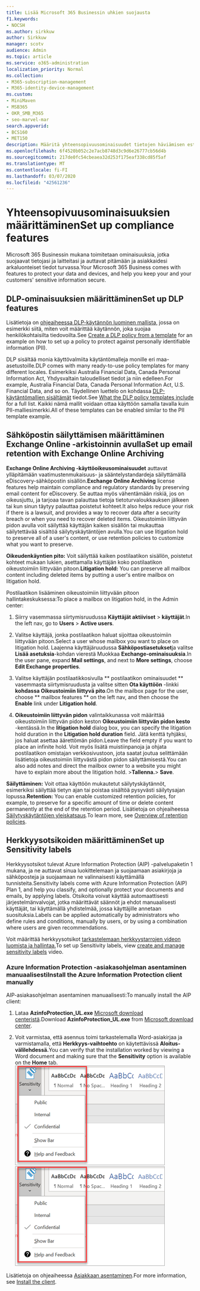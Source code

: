 ```yaml
---
title: Lisää Microsoft 365 Businessin uhkien suojausta
f1.keywords:
- NOCSH
ms.author: sirkkuw
author: Sirkkuw
manager: scotv
audience: Admin
ms.topic: article
ms.service: o365-administration
localization_priority: Normal
ms.collection:
- M365-subscription-management
- M365-identity-device-management
ms.custom:
- MiniMaven
- MSB365
- OKR_SMB_M365
- seo-marvel-mar
search.appverid:
- BCS160
- MET150
description: Määritä yhteensopivuusominaisuudet tietojen häviämisen estämiseksi ja suojaa asiakkaiden ja asiakkaidesi arkaluonteisten tietojen suojaamiseksi.
ms.openlocfilehash: 6f4520b052c2e7acb8748d3c9d6e26777cb56d4b
ms.sourcegitcommit: 217de0fc54cbeaea32d253f175eaf338cd85f5af
ms.translationtype: MT
ms.contentlocale: fi-FI
ms.lasthandoff: 03/07/2020
ms.locfileid: "42561236"
---
```

# <a name="set-up-compliance-features"></a><span data-ttu-id="527ec-103">Yhteensopivuusominaisuuksien määrittäminen</span><span class="sxs-lookup"><span data-stu-id="527ec-103">Set up compliance features</span></span>

<span data-ttu-id="527ec-104">Microsoft 365 Businessin mukana toimitetaan ominaisuuksia, jotka suojaavat tietojasi ja laitteitasi ja auttavat pitämään ja asiakkaidesi arkaluonteiset tiedot turvassa.</span><span class="sxs-lookup"><span data-stu-id="527ec-104">Your Microsoft 365 Business comes with features to protect your data and devices, and help you keep your and your customers' sensitive information secure.</span></span>

## <a name="set-up-dlp-features"></a><span data-ttu-id="527ec-105">DLP-ominaisuuksien määrittäminen</span><span class="sxs-lookup"><span data-stu-id="527ec-105">Set up DLP features</span></span>

<span data-ttu-id="527ec-106">Lisätietoja on [ohjeaiheessa DLP-käytännön luominen mallista,](https://support.office.com/article/59414438-99f5-488b-975c-5023f2254369) jossa on esimerkki siitä, miten voit määrittää käytännön, joka suojaa henkilökohtaisilta tiedovoilta.</span><span class="sxs-lookup"><span data-stu-id="527ec-106">See [Create a DLP policy from a template](https://support.office.com/article/59414438-99f5-488b-975c-5023f2254369) for an example on how to set up a policy to protect against personally identifiable information (PII).</span></span> 
  
<span data-ttu-id="527ec-107">DLP sisältää monia käyttövalmiita käytäntömalleja monille eri maa-asetustoille.</span><span class="sxs-lookup"><span data-stu-id="527ec-107">DLP comes with many ready-to-use policy templates for many different locales.</span></span> <span data-ttu-id="527ec-108">Esimerkiksi Australia Financial Data, Canada Personal Information Act, Yhdysvaltain taloudelliset tiedot ja niin edelleen.</span><span class="sxs-lookup"><span data-stu-id="527ec-108">For example, Australia Financial Data, Canada Personal Information Act, U.S. Financial Data, and so on.</span></span> <span data-ttu-id="527ec-109">Täydellinen luettelo on kohdassa [DLP-käytäntömallien sisältämät](https://support.office.com/article/c2e588d3-8f4f-4937-a286-8c399f28953a) tiedot.</span><span class="sxs-lookup"><span data-stu-id="527ec-109">See [What the DLP policy templates include](https://support.office.com/article/c2e588d3-8f4f-4937-a286-8c399f28953a) for a full list.</span></span> <span data-ttu-id="527ec-110">Kaikki nämä mallit voidaan ottaa käyttöön samalla tavalla kuin PII-malliesimerkki.</span><span class="sxs-lookup"><span data-stu-id="527ec-110">All of these templates can be enabled similar to the PII template example.</span></span> 
  
## <a name="set-up-email-retention-with-exchange-online-archiving"></a><span data-ttu-id="527ec-111">Sähköpostin säilyttämisen määrittäminen Exchange Online -arkistoinnin avulla</span><span class="sxs-lookup"><span data-stu-id="527ec-111">Set up email retention with Exchange Online Archiving</span></span>

 <span data-ttu-id="527ec-112">**Exchange Online Archiving -käyttöoikeusominaisuudet** auttavat ylläpitämään vaatimustenmukaisuus- ja sääntelystandardeja säilyttämällä eDiscovery-sähköpostin sisällön.</span><span class="sxs-lookup"><span data-stu-id="527ec-112">**Exchange Online Archiving** license features help maintain compliance and regulatory standards by preserving email content for eDiscovery.</span></span> <span data-ttu-id="527ec-113">Se auttaa myös vähentämään riskiä, jos on oikeusjuttu, ja tarjoaa tavan palauttaa tietoja tietoturvaloukkauksen jälkeen tai kun sinun täytyy palauttaa poistetut kohteet.</span><span class="sxs-lookup"><span data-stu-id="527ec-113">It also helps reduce your risk if there is a lawsuit, and provides a way to recover data after a security breach or when you need to recover deleted items.</span></span> <span data-ttu-id="527ec-114">Oikeustoimiin liittyvän pidon avulla voit säilyttää käyttäjän kaiken sisällön tai mukauttaa säilytettävää sisältöä säilytyskäytäntöjen avulla.</span><span class="sxs-lookup"><span data-stu-id="527ec-114">You can use litigation hold to preserve all of a user's content, or use retention policies to customize what you want to preserve.</span></span>
  
<span data-ttu-id="527ec-115">**Oikeudenkäyntien pito:** Voit säilyttää kaiken postilaatikon sisällön, poistetut kohteet mukaan lukien, asettamalla käyttäjän koko postilaatikon oikeustoimiin liittyvään pitoon.</span><span class="sxs-lookup"><span data-stu-id="527ec-115">**Litigation hold:** You can preserve all mailbox content including deleted items by putting a user's entire mailbox on litigation hold.</span></span> 
    
<span data-ttu-id="527ec-116">Postilaatikon lisääminen oikeustoimiin liittyvään pitoon hallintakeskuksessa:</span><span class="sxs-lookup"><span data-stu-id="527ec-116">To place a mailbox on litigation hold, in the Admin center:</span></span>
    
1. <span data-ttu-id="527ec-117">Siirry vasemmassa siirtymisruudussa **Käyttäjät aktiiviset** \> **käyttäjät**.</span><span class="sxs-lookup"><span data-stu-id="527ec-117">In the left nav, go to **Users** \> **Active users**.</span></span>
    
2. <span data-ttu-id="527ec-118">Valitse käyttäjä, jonka postilaatikon haluat sijoittaa oikeustoimiin liittyvään pitoon.</span><span class="sxs-lookup"><span data-stu-id="527ec-118">Select a user whose mailbox you want to place on litigation hold.</span></span> <span data-ttu-id="527ec-119">Laajenna käyttäjäruudussa **Sähköpostiasetukset**ja valitse **Lisää asetuksia**-kohdan vierestä Muokkaa **Exchange-ominaisuuksia**.</span><span class="sxs-lookup"><span data-stu-id="527ec-119">In the user pane, expand **Mail settings**, and next to **More settings**, choose **Edit Exchange properties**.</span></span>
    
3. <span data-ttu-id="527ec-120">Valitse käyttäjän postilaatikkosivulla \*\* postilaatikon ominaisuudet \*\* vasemmasta siirtymisruudusta ja valitse sitten **Ota käyttöön** -linkki **kohdassa Oikeustoimiin liittyvä pito**.</span><span class="sxs-lookup"><span data-stu-id="527ec-120">On the mailbox page for the user, choose \*\* mailbox features \*\* on the left nav, and then choose the **Enable** link under **Litigation hold**.</span></span>
    
4. <span data-ttu-id="527ec-121">**Oikeustoimiin liittyvän pidon** valintaikkunassa voit määrittää oikeustoimiin liittyvän pidon keston **Oikeustoimiin liittyvän pidon kesto** -kentässä.</span><span class="sxs-lookup"><span data-stu-id="527ec-121">In the **litigation hold** dialog box, you can specify the litigation hold duration in the **Litigation hold duration** field.</span></span> <span data-ttu-id="527ec-122">Jätä kenttä tyhjäksi, jos haluat asettaa äärettömän pidon.</span><span class="sxs-lookup"><span data-stu-id="527ec-122">Leave the field empty if you want to place an infinite hold.</span></span> <span data-ttu-id="527ec-123">Voit myös lisätä muistiinpanoja ja ohjata postilaatikon omistajan verkkosivustoon, jota saatat joutua selittämään lisätietoja oikeustoimiin liittyvästä pidon pidon säilyttämisestä.</span><span class="sxs-lookup"><span data-stu-id="527ec-123">You can also add notes and direct the mailbox owner to a website you might have to explain more about the litigation hold.</span></span> <span data-ttu-id="527ec-124">\>**Tallenna.**</span><span class="sxs-lookup"><span data-stu-id="527ec-124">\> **Save**.</span></span>
    
<span data-ttu-id="527ec-125">**Säilyttäminen:** Voit ottaa käyttöön mukautetut säilytyskäytännöt, esimerkiksi säilyttää tietyn ajan tai poistaa sisältöä pysyvästi säilytysajan lopussa.</span><span class="sxs-lookup"><span data-stu-id="527ec-125">**Retention:** You can enable customized retention policies, for example, to preserve for a specific amount of time or delete content permanently at the end of the retention period.</span></span> <span data-ttu-id="527ec-126">Lisätietoja on ohjeaiheessa [Säilytyskäytäntöjen yleiskatsaus](https://support.office.com/article/5e377752-700d-4870-9b6d-12bfc12d2423).</span><span class="sxs-lookup"><span data-stu-id="527ec-126">To learn more, see [Overview of retention policies](https://support.office.com/article/5e377752-700d-4870-9b6d-12bfc12d2423).</span></span>

## <a name="set-up-sensitivity-labels"></a><span data-ttu-id="527ec-127">Herkkyysotsikoiden määrittäminen</span><span class="sxs-lookup"><span data-stu-id="527ec-127">Set up Sensitivity labels</span></span>

<span data-ttu-id="527ec-128">Herkkyysotsikot tulevat Azure Information Protection (AIP) -palvelupaketin 1 mukana, ja ne auttavat sinua luokittelemaan ja suojaamaan asiakirjoja ja sähköposteja ja suojaamaan ne valinnaisesti käyttämällä tunnisteita.</span><span class="sxs-lookup"><span data-stu-id="527ec-128">Sensitivity labels come with Azure Information Protection (AIP) Plan 1, and help you classify, and optionally protect your documents and emails, by applying labels.</span></span> <span data-ttu-id="527ec-129">Otsikoita voivat käyttää automaattisesti järjestelmänvalvojat, jotka määrittävät säännöt ja ehdot manuaalisesti käyttäjät, tai käyttämällä yhdistelmää, jossa käyttäjille annetaan suosituksia.</span><span class="sxs-lookup"><span data-stu-id="527ec-129">Labels can be applied automatically by administrators who define rules and conditions, manually by users, or by using a combination where users are given recommendations.</span></span>

<span data-ttu-id="527ec-130">Voit määrittää herkkyysotsikot [tarkastelemaan herkkyystarrojen videon luomista ja hallintaa.](https://support.office.com/article/2fb96b54-7dd2-4f0c-ac8d-170790d4b8b9)</span><span class="sxs-lookup"><span data-stu-id="527ec-130">To set up Sensitivity labels, view [create and manage sensitivity labels](https://support.office.com/article/2fb96b54-7dd2-4f0c-ac8d-170790d4b8b9) video.</span></span>



### <a name="install-the-azure-information-protection-client-manually"></a><span data-ttu-id="527ec-131">Azure Information Protection -asiakasohjelman asentaminen manuaalisesti</span><span class="sxs-lookup"><span data-stu-id="527ec-131">Install the Azure Information Protection client manually</span></span>

<span data-ttu-id="527ec-132">AIP-asiakasohjelman asentaminen manuaalisesti:</span><span class="sxs-lookup"><span data-stu-id="527ec-132">To manually install the AIP client:</span></span>

1. <span data-ttu-id="527ec-133">Lataa **AzinfoProtection_UL.exe** [Microsoft download centeristä](https://www.microsoft.com/download/details.aspx?id=53018).</span><span class="sxs-lookup"><span data-stu-id="527ec-133">Download **AzinfoProtection_UL.exe** from [Microsoft download center](https://www.microsoft.com/download/details.aspx?id=53018).</span></span>
 
2. <span data-ttu-id="527ec-134">Voit varmistaa, että asennus toimi tarkastelemalla Word-asiakirjaa ja varmistamalla, että **Herkkyys-vaihtoehto** on käytettävissä **Aloitus-välilehdessä.**</span><span class="sxs-lookup"><span data-stu-id="527ec-134">You can verify that the installation worked by viewing a Word document and making sure that the **Sensitivity** option is available on the **Home** tab.</span></span>
<br/><span data-ttu-id="527ec-135">![Word-asiakirjan avattava suojausvälilehti.](../media/word-sensitivity.png)</span><span class="sxs-lookup"><span data-stu-id="527ec-135">![Protection tab drop-down in a Word document.](../media/word-sensitivity.png)</span></span>

<span data-ttu-id="527ec-136">Lisätietoja on ohjeaiheessa [Asiakkaan asentaminen](https://docs.microsoft.com/azure/information-protection/infoprotect-tutorial-step3).</span><span class="sxs-lookup"><span data-stu-id="527ec-136">For more information, see [Install the client](https://docs.microsoft.com/azure/information-protection/infoprotect-tutorial-step3).</span></span>
